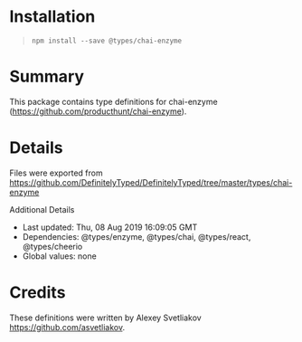 # Installation
> `npm install --save @types/chai-enzyme`

# Summary
This package contains type definitions for chai-enzyme (https://github.com/producthunt/chai-enzyme).

# Details
Files were exported from https://github.com/DefinitelyTyped/DefinitelyTyped/tree/master/types/chai-enzyme

Additional Details
 * Last updated: Thu, 08 Aug 2019 16:09:05 GMT
 * Dependencies: @types/enzyme, @types/chai, @types/react, @types/cheerio
 * Global values: none

# Credits
These definitions were written by Alexey Svetliakov <https://github.com/asvetliakov>.
